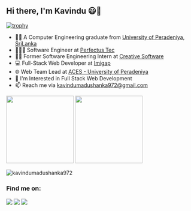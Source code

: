 ## Hi there, I'm Kavindu 😃👋

[![trophy](https://github-profile-trophy.vercel.app/?username=kavindumadushanka972&theme=juicyfresh&title=MultiLanguage,Repositories,Commits,PullRequest,Stars,Followers&no-frame=true)](https://github-profile-trophy.vercel.app/?username=kavindumadushanka972&theme=juicyfresh)

- 👨‍🎓 A Computer Engineering graduate from [University of Peradeniya, SriLanka](https://www.pdn.ac.lk)
- 👨🏻‍💻 Software Engineer at [Perfectus Tec](https://perfectustec.com)
- 👨‍💻 Former Software Engineering Intern at [Creative Software](https://www.creativesoftware.com)
- 💻 Full-Stack Web Developer at [Imigap](https://imigap.com)
- 🌐 Web Team Lead at [ACES - University of Peradeniya](https://aces.ce.pdn.ac.lk)
- 🌱 I'm Interested in Full Stack Web Development
- 📫 Reach me via [kavindumadushanka972@gmail.com](mailto:kavindumadushanka972@gmail.com)


<p>
<img height="180em" src="https://github-readme-stats-sigma-five.vercel.app/api?username=kavindumadushanka972&hide_title=true&hide_border=true&show_icons=true&include_all_commits=true&count_private=true&theme=dark" />
<img height="180em" src="https://github-readme-stats.vercel.app/api/top-langs/?username=kavindumadushanka972&hide_title=true&hide_border=true&layout=compact&langs_count=10&theme=dark&hide=HTML,scss,css" />
</p>

<!-- <img height="137px" src="https://github-readme-stats-sigma-five.vercel.app/api?username=kavindumadushanka972&hide_title=true&hide_border=true&show_icons=true&include_all_commits=true&count_private=true&line_height=21&theme=dark" />
<img src="https://github-readme-stats.vercel.app/api/top-langs/?username=kavindumadushanka972&hide_title=true&hide_border=true&layout=compact&langs_count=10&line_height=21&theme=dark&hide=HTML,scss,css" /> -->
<img align="center" src="https://github-readme-streak-stats.herokuapp.com/?user=kavindumadushanka972&hide_title=true&hide_border=true&show_icons=true&layout=compact&theme=dark" alt="kavindumadushanka972" />


<!-- <img height="137px" src="https://github-readme-stats-sigma-five.vercel.app/api/top-langs/?username=kavindumadushanka972&hide_title=true&hide_border=true&layout=compact&langs_count=10&theme=dark" /> -->



<h3 align = "justify">Find me on:</h3>

<a href = "https://www.linkedin.com/in/kavindu-madushanka" target="_blank"><span style = "vertical-align:middle"><img src="https://img.icons8.com/color/48/000000/linkedin.png"/></a>
<a href = "https://www.facebook.com/kavindu.madushanka.75/" target="_blank"><span style = "vertical-align:middle">
<img src="https://img.icons8.com/color/48/000000/facebook-new.png"/></a>
<a href = "https://www.instagram.com/i.am.kavindu/" target="_blank"><span style = "vertical-align:middle">
<img src="https://img.icons8.com/color/48/000000/instagram-new.png"/></a>



